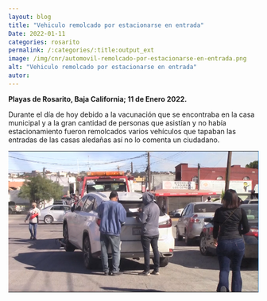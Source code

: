```yaml
---
layout: blog
title: "Vehiculo remolcado por estacionarse en entrada"
Date: 2022-01-11
categories: rosarito
permalink: /:categories/:title:output_ext
image: /img/cnr/automovil-remolcado-por-estacionarse-en-entrada.png
alt: "Vehiculo remolcado por estacionarse en entrada"
autor:
---
```


**Playas de Rosarito, Baja California; 11 de Enero 2022.** 

Durante el día de hoy debido a la vacunación que se encontraba en la casa municipal y a la gran cantidad de personas que asistían y no había estacionamiento fueron remolcados varios vehículos que tapaban las entradas de las casas aledañas así no lo comenta un ciudadano.

<div id="carouselExampleSlidesOnly" class="carousel slide" data-ride="carousel">
  <div class="carousel-inner">
    <div class="carousel-item active">
       <img class="d-block w-100" src="/img/cnr/automovil-remolcado-por-estacionarse-en-entrada.png" loading="lazy"  alt="Vehiculo remolcado por estacionarse en entrada">
    </div>
  </div>
</div>